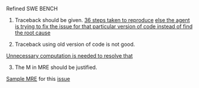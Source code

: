 Refined SWE BENCH

1) Traceback should be given.
[36 steps taken to reproduce](https://www.all-hands.dev/share?share_id=9fca015058b7595c05dcdd4978915bf4bd5c7c913f6ba1826df9affac800dd93)
[else the agent is trying to fix the issue for that particular version of code instead of find the root cause](https://www.all-hands.dev/share?share_id=21ebea81ebde2814a6b8c82be2ad56fcd1e92e474e047bf0b325bb1fe76d773f)

2) Traceback using old version of code is not good.

[Unnecessary computation is needed to resolve that](https://www.all-hands.dev/share?share_id=7736d944a65ac24868a313ec66592e228ff729e3ba8749309479202ad0e42ea0)

3) The M in MRE should be justified.

[Sample MRE](https://chatgpt.com/share/6745a583-11b8-8010-b0c9-e61dd1f5ccbd) for this [issue](https://github.com/sympy/sympy/issues/12300)

